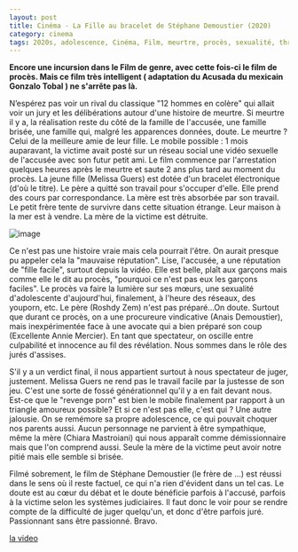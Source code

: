 ```yaml
---
layout: post
title: Cinéma - La Fille au bracelet de Stéphane Demoustier (2020)
category: cinema
tags: 2020s, adolescence, Cinéma, Film, meurtre, procès, sexualité, thriller
---
```

**Encore une incursion dans le Film de genre, avec cette fois-ci le film de procès. Mais ce film très intelligent ( adaptation du Acusada du mexicain Gonzalo Tobal ) ne s'arrête pas là.**

N’espérez pas voir un rival du classique "12 hommes en colère" qui allait voir un jury et les délibérations autour d'une histoire de meurtre. Si meurtre il y a, la réalisation reste du côté de la famille de l'accusée, une famille brisée, une famille qui, malgré les apparences données, doute. Le meurtre ? Celui de la meilleure amie de leur fille. Le mobile possible : 1 mois auparavant, la victime avait posté sur un réseau social une vidéo sexuelle de l'accusée avec son futur petit ami. Le film commence par l'arrestation quelques heures après le meurtre et saute 2 ans plus tard au moment du procès. La jeune fille (Melissa Guers) est dotée d'un bracelet électronique (d'où le titre). Le père a quitté son travail pour s'occuper d'elle. Elle prend des cours par correspondance. La mère est très absorbée par son travail. Le petit frère tente de survivre dans cette situation étrange. Leur maison à la mer est à vendre. La mère de la victime est détruite. 

![image](https://cheziceman.files.wordpress.com/2020/02/fillebracelet.jpg)

Ce n'est pas une histoire vraie mais cela pourrait l'être. On aurait presque pu appeler cela la "mauvaise réputation". Lise, l'accusée, a une réputation de "fille facile", surtout depuis la vidéo. Elle est belle, plaît aux garçons mais comme elle le dit au procès, "pourquoi ce n'est pas eux les garçons faciles". Le procès va faire la lumière sur ses mœurs, une sexualité d'adolescente d'aujourd'hui, finalement, à l'heure des réseaux, des youporn, etc. Le père (Roshdy Zem) n'est pas préparé...On doute. Surtout que durant ce procès, on a une procureure vindicative (Anais Demoustier), mais inexpérimentée face à une avocate qui a bien préparé son coup (Excellente Annie Mercier). En tant que spectateur, on oscille entre culpabilité et innocence au fil des révélation. Nous sommes dans le rôle des jurés d'assises. 

S'il y a un verdict final, il nous appartient surtout à nous spectateur de juger, justement. Melissa Guers ne rend pas le travail facile par la justesse de son jeu. C'est une sorte de fossé générationnel qu'il y a en fait devant nous. Est-ce que le "revenge porn" est bien le mobile finalement par rapport à un triangle amoureux possible? Et si ce n'est pas elle, c'est qui ? Une autre jalousie. On se remémore sa propre adolescence, ce qui pouvait choquer nos parents aussi. Aucun personnage ne parvient à être sympathique, même la mère (Chiara Mastroiani) qui nous apparaît comme démissionnaire mais que l'on comprend aussi. Seule la mère de la victime peut avoir notre pitié mais elle semble si brisée. 

Filmé sobrement, le film de Stéphane Demoustier (le frère de ...) est réussi dans le sens où il reste factuel, ce qui n'a rien d'évident dans un tel cas. Le doute est au cœur du débat et le doute bénéficie parfois à l'accusé, parfois à la victime selon les systèmes judiciaires. Il faut donc le voir pour se rendre compte de la difficulté de juger quelqu'un, et donc d'être parfois juré. Passionnant sans être passionné. Bravo. 

[la video](https://www.youtube.com/watch?v=dlVAL9SDCjQ)

